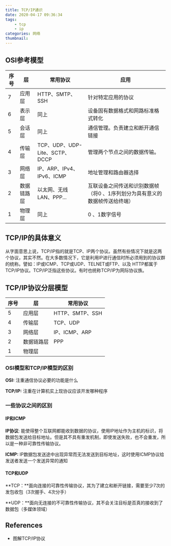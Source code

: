```yaml
---
title: TCP/IP通识
date: 2020-04-17 09:36:34
tags: 
	- tcp
	- ip
categories: 网络
thumbnail:
---
```


## OSI参考模型

<!--more-->

| 序号 | 层         | 常用协议                       | 应用                                                         |
| ---- | ---------- | ------------------------------ | ------------------------------------------------------------ |
| 7    | 应用层     | HTTP、SMTP、SSH                | 针对特定应用的协议                                           |
| 6    | 表示层     | 同上                           | 设备固有数据格式和网路标准格式转化                           |
| 5    | 会话层     | 同上                           | 通信管理。负责建立和断开通信链接                             |
| 4    | 传输层     | TCP、UDP、UDP-Lite、SCTP、DCCP | 管理两个节点之间的数据传输。                                 |
| 3    | 网络层     | IP、ARP、IPv4、IPv6、ICMP      | 地址管理和路由器选择                                         |
| 2    | 数据链路层 | 以太网、无线LAN、PPP...        | 互联设备之间传送和识别数据帧（将0 、1序列划分为具有意义的数据帧传送给终端） |
| 1    | 物理层     | 同上                           | 0 、1数字信号                                                |



## TCP/IP的具体意义

从字面意思上说，TCP/IP指的就是TCP、IP两个协议。虽然有些情况下就是这两个协议，其实不然。在大多数情况下，它是利用IP进行通信时所必须用到的协议群的统称。譬如：IP或ICMP、TCP或UDP、TELNET或FTP、以及 HTTP都属于TCP/IP协议。TCP/IP泛指这些协议。有时也统称TCP/IP为网际协议族。

## TCP/IP协议分层模型

| 序号 | 层         | 常用协议        |
| ---- | ---------- | --------------- |
| 5    | 应用层     | HTTP、SMTP、SSH |
| 4    | 传输层     | TCP、UDP        |
| 3    | 网络层     | IP、ICMP、ARP   |
| 2    | 数据链路层 | PPP             |
| 1    | 物理层     |                 |



### OSI模型和TCP/IP模型的区别

**OSI:** 注重通信协议必要的功能是什么

**TCP/IP:** 注重在计算机实上现协议应该开发哪种程序



### 一些协议之间的区别

#### IP和ICMP

**IP协议**: 能使得整个互联网都能收到数据的协议，使用IP地址作为主机的标识，将数据包发送给目标地址。但是其不具有重发机制，即使发送失败，也不会重发，所以是一种非可靠性传输协议。

**ICMP:** IP数据包发送途中出现异常而无法发送到目标地址，这时使用ICMP协议给发送者发送一个发送异常的通知

#### TCP和UDP

**TCP：**面向连接的可靠性传输协议，其为了建立和断开链接，需要至少7次的发包收包（3次握手、4次分手）

**UDP：**面向无连接的不可靠性传输协议，其不会关注目标是否真的接收到了数据包（多媒体领域）

## References

* 图解TCP/IP协议